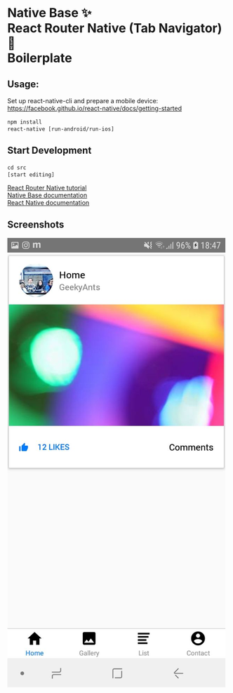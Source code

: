 # Native Base ✨<br>React Router Native (Tab Navigator) 🎌<br>Boilerplate

## Usage:
Set up react-native-cli and prepare a mobile device:<br>
https://facebook.github.io/react-native/docs/getting-started


```
npm install
react-native [run-android/run-ios]

```

## Start Development

```
cd src
[start editing]

```

[React Router Native tutorial](https://reacttraining.com/react-router/native/guides/quick-start)<br>
[Native Base documentation](https://docs.nativebase.io/)<br>
[React Native documentation](https://facebook.github.io/react-native/docs/tutorial)<br>

## Screenshots
![Alt text](./screenshots/1.jpg)